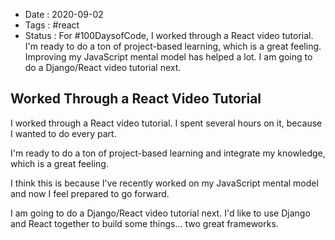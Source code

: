 - Date : 2020-09-02
- Tags : #react
- Status : For #100DaysofCode, I worked through a React video tutorial. I'm ready to do a ton of project-based learning, which is a great feeling. Improving my JavaScript mental model has helped a lot. I am going to do a Django/React video tutorial next.

## Worked Through a React Video Tutorial

I worked through a React video tutorial. I spent several hours on it, because I wanted to do every part. 

I'm ready to do a ton of project-based learning and integrate my knowledge, which is a great feeling. 

I think this is because I've recently worked on my JavaScript mental model and now I feel prepared to go forward.

I am going to do a Django/React video tutorial next. I'd like to use Django and React together to build some things... two great frameworks.
